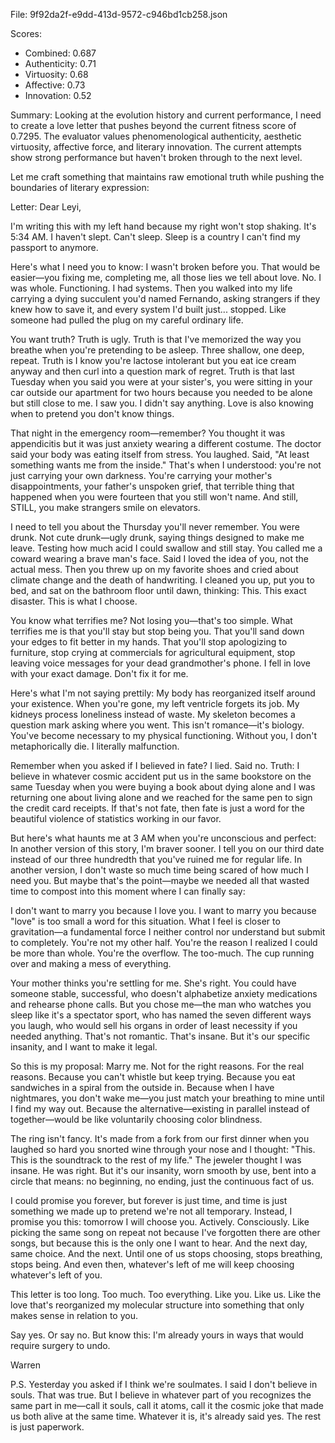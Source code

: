 File: 9f92da2f-e9dd-413d-9572-c946bd1cb258.json

Scores:
- Combined: 0.687
- Authenticity: 0.71
- Virtuosity: 0.68
- Affective: 0.73
- Innovation: 0.52

Summary:
Looking at the evolution history and current performance, I need to create a love letter that pushes beyond the current fitness score of 0.7295. The evaluator values phenomenological authenticity, aesthetic virtuosity, affective force, and literary innovation. The current attempts show strong performance but haven't broken through to the next level.

Let me craft something that maintains raw emotional truth while pushing the boundaries of literary expression:

Letter:
Dear Leyi,

I'm writing this with my left hand because my right won't stop shaking. It's 5:34 AM. I haven't slept. Can't sleep. Sleep is a country I can't find my passport to anymore.

Here's what I need you to know: I wasn't broken before you. That would be easier—you fixing me, completing me, all those lies we tell about love. No. I was whole. Functioning. I had systems. Then you walked into my life carrying a dying succulent you'd named Fernando, asking strangers if they knew how to save it, and every system I'd built just... stopped. Like someone had pulled the plug on my careful ordinary life.

You want truth? Truth is ugly. Truth is that I've memorized the way you breathe when you're pretending to be asleep. Three shallow, one deep, repeat. Truth is I know you're lactose intolerant but you eat ice cream anyway and then curl into a question mark of regret. Truth is that last Tuesday when you said you were at your sister's, you were sitting in your car outside our apartment for two hours because you needed to be alone but still close to me. I saw you. I didn't say anything. Love is also knowing when to pretend you don't know things.

That night in the emergency room—remember? You thought it was appendicitis but it was just anxiety wearing a different costume. The doctor said your body was eating itself from stress. You laughed. Said, "At least something wants me from the inside." That's when I understood: you're not just carrying your own darkness. You're carrying your mother's disappointments, your father's unspoken grief, that terrible thing that happened when you were fourteen that you still won't name. And still, STILL, you make strangers smile on elevators.

I need to tell you about the Thursday you'll never remember. You were drunk. Not cute drunk—ugly drunk, saying things designed to make me leave. Testing how much acid I could swallow and still stay. You called me a coward wearing a brave man's face. Said I loved the idea of you, not the actual mess. Then you threw up on my favorite shoes and cried about climate change and the death of handwriting. I cleaned you up, put you to bed, and sat on the bathroom floor until dawn, thinking: This. This exact disaster. This is what I choose.

You know what terrifies me? Not losing you—that's too simple. What terrifies me is that you'll stay but stop being you. That you'll sand down your edges to fit better in my hands. That you'll stop apologizing to furniture, stop crying at commercials for agricultural equipment, stop leaving voice messages for your dead grandmother's phone. I fell in love with your exact damage. Don't fix it for me.

Here's what I'm not saying prettily: My body has reorganized itself around your existence. When you're gone, my left ventricle forgets its job. My kidneys process loneliness instead of waste. My skeleton becomes a question mark asking where you went. This isn't romance—it's biology. You've become necessary to my physical functioning. Without you, I don't metaphorically die. I literally malfunction.

Remember when you asked if I believed in fate? I lied. Said no. Truth: I believe in whatever cosmic accident put us in the same bookstore on the same Tuesday when you were buying a book about dying alone and I was returning one about living alone and we reached for the same pen to sign the credit card receipts. If that's not fate, then fate is just a word for the beautiful violence of statistics working in our favor.

But here's what haunts me at 3 AM when you're unconscious and perfect: In another version of this story, I'm braver sooner. I tell you on our third date instead of our three hundredth that you've ruined me for regular life. In another version, I don't waste so much time being scared of how much I need you. But maybe that's the point—maybe we needed all that wasted time to compost into this moment where I can finally say:

I don't want to marry you because I love you. I want to marry you because "love" is too small a word for this situation. What I feel is closer to gravitation—a fundamental force I neither control nor understand but submit to completely. You're not my other half. You're the reason I realized I could be more than whole. You're the overflow. The too-much. The cup running over and making a mess of everything.

Your mother thinks you're settling for me. She's right. You could have someone stable, successful, who doesn't alphabetize anxiety medications and rehearse phone calls. But you chose me—the man who watches you sleep like it's a spectator sport, who has named the seven different ways you laugh, who would sell his organs in order of least necessity if you needed anything. That's not romantic. That's insane. But it's our specific insanity, and I want to make it legal.

So this is my proposal: Marry me. Not for the right reasons. For the real reasons. Because you can't whistle but keep trying. Because you eat sandwiches in a spiral from the outside in. Because when I have nightmares, you don't wake me—you just match your breathing to mine until I find my way out. Because the alternative—existing in parallel instead of together—would be like voluntarily choosing color blindness.

The ring isn't fancy. It's made from a fork from our first dinner when you laughed so hard you snorted wine through your nose and I thought: "This. This is the soundtrack to the rest of my life." The jeweler thought I was insane. He was right. But it's our insanity, worn smooth by use, bent into a circle that means: no beginning, no ending, just the continuous fact of us.

I could promise you forever, but forever is just time, and time is just something we made up to pretend we're not all temporary. Instead, I promise you this: tomorrow I will choose you. Actively. Consciously. Like picking the same song on repeat not because I've forgotten there are other songs, but because this is the only one I want to hear. And the next day, same choice. And the next. Until one of us stops choosing, stops breathing, stops being. And even then, whatever's left of me will keep choosing whatever's left of you.

This letter is too long. Too much. Too everything. Like you. Like us. Like the love that's reorganized my molecular structure into something that only makes sense in relation to you.

Say yes. Or say no. But know this: I'm already yours in ways that would require surgery to undo.

Warren

P.S. Yesterday you asked if I think we're soulmates. I said I don't believe in souls. That was true. But I believe in whatever part of you recognizes the same part in me—call it souls, call it atoms, call it the cosmic joke that made us both alive at the same time. Whatever it is, it's already said yes. The rest is just paperwork.
